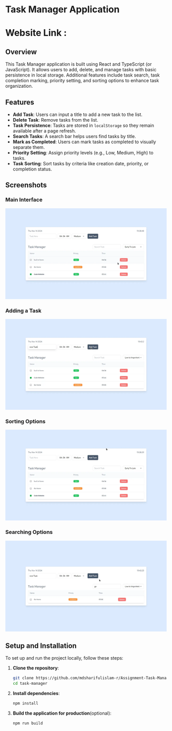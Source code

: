 # Task Manager Application
# Website Link : 
## Overview
This Task Manager application is built using React and TypeScript (or JavaScript). It allows users to add, delete, and manage tasks with basic persistence in local storage. Additional features include task search, task completion marking, priority setting, and sorting options to enhance task organization.

## Features
- **Add Task**: Users can input a title to add a new task to the list.
- **Delete Task**: Remove tasks from the list.
- **Task Persistence**: Tasks are stored in `localStorage` so they remain available after a page refresh.
- **Search Tasks**: A search bar helps users find tasks by title.
- **Mark as Completed**: Users can mark tasks as completed to visually separate them.
- **Priority Setting**: Assign priority levels (e.g., Low, Medium, High) to tasks.
- **Task Sorting**: Sort tasks by criteria like creation date, priority, or completion status.

## Screenshots 
### Main Interface
![Task Manager Main UI](./screenshots/main.webp)

### Adding a Task
![Add Task](./screenshots/add_task.webp)

### Sorting Options
![Sorting Options](./screenshots/sorting.webp)

### Searching Options
![Sorting Options](./screenshots/search.webp)

## Setup and Installation
To set up and run the project locally, follow these steps:

1. **Clone the repository**:
   ```bash
   git clone https://github.com/mdsharifulislam-r/Assignment-Task-Manager.git
   cd task-manager
   ```
2. **Install dependencies**:
   ```bash
   npm install
   ```
3. **Build the application for production**(optional):
   ```bash
   npm run build
   ```

